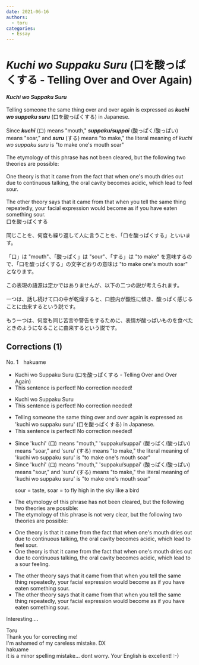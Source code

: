 ```yaml
---
date: 2021-06-16
authors:
  - toru
categories:
  - Essay
---
```


<h1 id="subject_show"><strong><em>Kuchi wo Suppaku Suru</strong></em> (口を酸っぱくする - Telling Over and Over Again)</h1>
<div class="date" hidden>Jun 16, 2021 20:14</div>
<div id="post"><div id="body_show_ori">
<strong><em>Kuchi wo Suppaku Suru</strong></em><br/><br/>Telling someone the same thing over and over again is expressed as <strong><em>kuchi wo suppaku suru</em></strong> (口を酸っぱくする) in Japanese.<br/><br/>Since <strong><em>kuchi</em></strong> (口) means "mouth," <strong><em>suppaku/suppai</em></strong> (酸っぱく/酸っぱい) means "soar," and <strong><em>suru</em></strong> (する) means "to make," the literal meaning of <em>kuchi wo suppaku suru</em> is "to make one's mouth soar"<br/><br/>The etymology of this phrase has not been cleared, but the following two theories are possible:<br/><br/>One theory is that it came from the fact that when one's mouth dries out due to continuous talking, the oral cavity becomes acidic, which lead to feel sour.<br/><br/>The other theory says that it came from that when you tell the same thing repeatedly, your facial expression would become as if you have eaten something sour.
</div></div>

<!-- more -->

<div id="post_ja"><div id="body_show_mo">
口を酸っぱくする<br/><br/>同じことを、何度も繰り返して人に言うことを、「口を酸っぱくする」といいます。<br/><br/>「口」は "mouth"、「酸っぱく」は "sour"、「する」は "to make" を意味するので、「口を酸っぱくする」の文字どおりの意味は "to make one's mouth soar" となります。<br/><br/>この表現の語源は定かではありませんが、以下の二つの説が考えられます。<br/><br/>一つは、話し続けて口の中が乾燥すると、口腔内が酸性に傾き、酸っぱく感じることに由来するという説です。<br/><br/>もう一つは、何度も同じ苦言や警告をするために、表情が酸っぱいものを食べたときのようになることに由来するという説です。
</div></div>

## Corrections (1)
<div id="block"><div class="first_name"> No. 1　<span class="just_name">hakuame</span></div><div id="block2">
<ul class="correction_field">
<li class="incorrect">Kuchi wo Suppaku Suru (口を酸っぱくする - Telling Over and Over Again)</li>
<li class="corrected perfect">This sentence is perfect! No correction needed!</li>
</ul>
<ul class="correction_field">
<li class="incorrect">Kuchi wo Suppaku Suru</li>
<li class="corrected perfect">This sentence is perfect! No correction needed!</li>
</ul>
<ul class="correction_field">
<li class="incorrect">Telling someone the same thing over and over again is expressed as 'kuchi wo suppaku suru' (口を酸っぱくする) in Japanese.</li>
<li class="corrected perfect">This sentence is perfect! No correction needed!</li>
</ul>
<ul class="correction_field">
<li class="incorrect">Since 'kuchi' (口) means "mouth," 'suppaku/suppai' (酸っぱく/酸っぱい) means "soar," and 'suru' (する) means "to make," the literal meaning of 'kuchi wo suppaku suru' is "to make one's mouth soar"</li>
<li class="corrected correct">
Since 'kuchi' (口) means "mouth," 'suppaku/suppai' (酸っぱく/酸っぱい) means "<span class="f_red">sour</span>," and 'suru' (する) means "to make," the literal meaning of 'kuchi wo suppaku suru' is "to make one's mouth soar"
<p class="correction_comment">sour = taste, soar = to fly high in the sky like a bird</p>
</li>
</ul>
<ul class="correction_field">
<li class="incorrect">The etymology of this phrase has not been cleared, but the following two theories are possible:</li>
<li class="corrected correct">
The etymology of this phrase <span class="f_blue">is not very clear</span>, but the following two theories are possible:
</li>
</ul>
<ul class="correction_field">
<li class="incorrect">One theory is that it came from the fact that when one's mouth dries out due to continuous talking, the oral cavity becomes acidic, which lead to feel sour.</li>
<li class="corrected correct">
One theory is that it came from the fact that when one's mouth dries out due to continuous talking, the oral cavity becomes acidic, which lead to <span class="f_blue">a sour feeling</span>.
</li>
</ul>
<ul class="correction_field">
<li class="incorrect">The other theory says that it came from that when you tell the same thing repeatedly, your facial expression would become as if you have eaten something sour.</li>
<li class="corrected correct">
The other theory says that it came <span class="sline">from that</span> when you tell the same thing repeatedly, your facial expression would become as if you have eaten something sour.
</li>
</ul>
<p class="comment_small">
 Interesting....
</p>

</div><div class="name"><span class="just_name">Toru</span><br>
Thank you for correcting me!<br/>I'm ashamed of my careless mistake. DX
</div>
<div class="name"><span class="just_name">hakuame</span><br>
it is a minor spelling mistake... dont worry. Your English is excellent!   :-)
</div>
</div>
